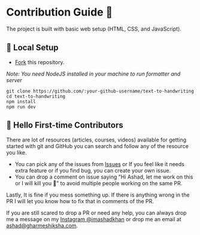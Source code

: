 # Contribution Guide 🌻

The project is built with basic web setup (HTML, CSS, and JavaScript).

## 🐨 Local Setup

- [Fork](https://github.com/imashadkhan/text-to-handwriting/fork) this repository.

*Note: You need NodeJS installed in your machine to run formatter and server*

```
git clone https://github.com/:your-github-username/text-to-handwriting
cd text-to-handwriting
npm install
npm run dev
```

## 🤗 Hello First-time Contributors

There are lot of resources (articles, courses, videos) available for getting started with git and GitHub you can search and follow any of the resource you like.

- You can pick any of the issues from [Issues](https://github.com/imashadkhan/text-to-handwriting/issues) or If you feel like it needs extra feature or if you find bug, you can create your own issue.
- You can drop a comment on issue saying "Hi Ashad, let me work on this or I will kill you 🔪" to avoid multiple people working on the same PR.

Lastly, It is fine if you mess something up. If there is anything wrong in the PR I will let you know how to fix that in comments of the PR.

If you are still scared to drop a PR or need any help, you can always drop me a message on my [Instagram @imashadkhan](https://twitter.com/imashadkhan) or drop me an email at ashad@gharmeshiksha.com.
